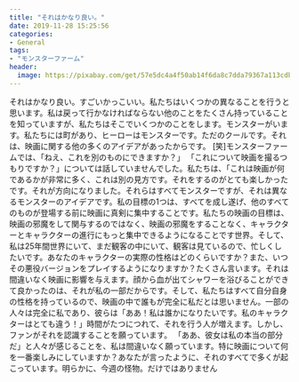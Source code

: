 ```yaml
---
title: "それはかなり良い。"
date: 2019-11-28 15:25:56
categories:
- General
tags:
- "モンスターファーム"
header:
  image: https://pixabay.com/get/57e5dc4a4f50ab14f6da8c7dda79367a113cdbe25b526c4870287fdd954fc45cbe_1280.jpg
---
```


それはかなり良い。すごいかっこいい。私たちはいくつかの異なることを行うと思います。私は戻って行かなければならない他のことをたくさん持っていることを知っていますが、私たちはそこでいくつかのことをします。モンスターがいます。私たちには町があり、ヒーローはモンスターです。ただのクールです。それは、映画に関する他の多くのアイデアがあったからです。 [笑]モンスターファームでは、「ねえ、これを別のものにできますか？」 「これについて映画を撮るつもりですか？」については話していませんでした。私たちは、「これは映画が何であるかが非常に多く、これは別の見方です。それをするのがとても楽しかったです。それが方向になりました。それらはすべてモンスターですが、それは異なるモンスターのアイデアです。私の目標の1つは、すべてを成し遂げ、他のすべてのものが登場する前に映画に真剣に集中することです。私たちの映画の目標は、映画の邪魔をして関与するのではなく、映画の邪魔をすることなく、キャラクターとキャラクターの進行にもっと集中できるようになることです世界。そして、私は25年間世界にいて、まだ観客の中にいて、観客は見ているので、忙しくしたいです。あなたのキャラクターの実際の性格はどのくらいですか？また、いつその悪役バージョンをプレイするようになりますか？たくさん言います。それは間違いなく映画に影響を与えます。顔から血が出てシャワーを浴びることができて良かったのは、それが私の一部だからです。そして、私たちはすべて自分自身の性格を持っているので、映画の中で誰もが完全に私だとは思いません。一部の人々は完全に私であり、彼らは「ああ！私は誰かになりたいです。私のキャラクターはとても違う！」時間がたつにつれて、それを行う人が増えます。しかし、ファンがそれを認識することを願っています。 「ああ、彼女は私の本当の部分だ」と人々が感じることを、私は間違いなく願っています。特に映画について何を一番楽しみにしていますか？あなたが言ったように、それのすべてで多くが起こっています。明らかに、今週の怪物。だけではありません
